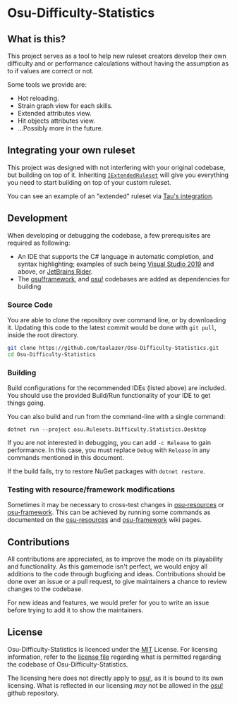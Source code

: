 # Osu-Difficulty-Statistics

## What is this?

This project serves as a tool to help new ruleset creators develop their own difficulty and or performance calculations without having the assumption as to if values are correct or not.

Some tools we provide are:
- Hot reloading.
- Strain graph view for each skills.
- Extended attributes view.
- Hit objects attributes view.
- ...Possibly more in the future.

## Integrating your own ruleset

This project was designed with not interfering with your original codebase, but building on top of it. Inheriting [`IExtendedRuleset`](https://github.com/taulazer/Osu-Difficulty-Statistics/blob/master/osu.Rulesets.Difficulty.Statistics/Rulesets/IExtendedRuleset.cs) will give you everything you need to start building on top of your custom ruleset.

You can see an example of an "extended" ruleset via [Tau's integration](https://github.com/taulazer/Extended-Tau).

## Development
When developing or debugging the codebase, a few prerequisites are required as following:
* An IDE that supports the C# language in automatic completion, and syntax highlighting; examples of such being [Visual Studio 2019](https://visualstudio.microsoft.com/vs/) and above, or [JetBrains Rider](https://www.jetbrains.com/rider/).
* The [osu!framework](https://github.com/ppy/osu-framework/tree/master/osu.Framework), and [osu!](https://github.com/ppy/osu) codebases are added as dependencies for building

### Source Code
You are able to clone the repository over command line, or by downloading it. Updating this code to the latest commit would be done with `git pull`, inside the root directory.
```sh
git clone https://github.com/taulazer/Osu-Difficulty-Statistics.git
cd Osu-Difficulty-Statistics
```

### Building

Build configurations for the recommended IDEs (listed above) are included. You should use the provided Build/Run functionality of your IDE to get things going.

You can also build and run from the command-line with a single command:

```shell
dotnet run --project osu.Rulesets.Difficulty.Statistics.Desktop
```

If you are not interested in debugging, you can add `-c Release` to gain performance. In this case, you must replace `Debug` with `Release` in any commands mentioned in this document.

If the build fails, try to restore NuGet packages with `dotnet restore`.

### Testing with resource/framework modifications

Sometimes it may be necessary to cross-test changes in [osu-resources](https://github.com/ppy/osu-resources) or [osu-framework](https://github.com/ppy/osu-framework). This can be achieved by running some commands as documented on the [osu-resources](https://github.com/ppy/osu-resources/wiki/Testing-local-resources-checkout-with-other-projects) and [osu-framework](https://github.com/ppy/osu-framework/wiki/Testing-local-framework-checkout-with-other-projects) wiki pages.

## Contributions
All contributions are appreciated, as to improve the mode on its playability and functionality. As this gamemode isn't perfect, we would enjoy all additions to the code through bugfixing and ideas. Contributions should be done over an issue or a pull request, to give maintainers a chance to review changes to the codebase.

For new ideas and features, we would prefer for you to write an issue before trying to add it to show the maintainers.

## License
Osu-Difficulty-Statistics is licenced under the [MIT](https://opensource.org/licenses/MIT) License. For licensing information, refer to the [license file](https://github.com/taulazer/Osu-Difficulty-Statistics/blob/master/LICENSE) regarding what is permitted regarding the codebase of Osu-Difficulty-Statistics.

The licensing here does not directly apply to [osu!](https://github.com/ppy/osu), as it is bound to its own licensing. What is reflected in our licensing *may* not be allowed in the [osu!](https://github.com/ppy/osu) github repository.